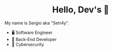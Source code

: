<div id="header" align="center">
    <h1>Hello, Dev's 👋</h1>
</div>

<div>
    <p>My name is Sergio aka "Setr4y".</p>
</div>

<ul>
  <li>🖥 Software Engineer</li>
  <li>👷 Back-End Developer</li>
  <li>🔐 Cybersecurity</li>
</ul>

<!-- ### Hi there 👋 -->

<!--
**setr4y/setr4y** is a ✨ _special_ ✨ repository because its `README.md` (this file) appears on your GitHub profile.

Here are some ideas to get you started:

- 🔭 I’m currently working on ...
- 🌱 I’m currently learning ...
- 👯 I’m looking to collaborate on ...
- 🤔 I’m looking for help with ...
- 💬 Ask me about ...
- 📫 How to reach me: ...
- 😄 Pronouns: ...
- ⚡ Fun fact: ...
-->
